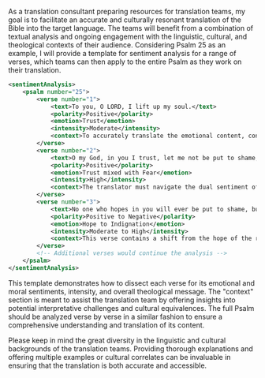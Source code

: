 As a translation consultant preparing resources for translation teams, my goal is to facilitate an accurate and culturally resonant translation of the Bible into the target language. The teams will benefit from a combination of textual analysis and ongoing engagement with the linguistic, cultural, and theological contexts of their audience. Considering Psalm 25 as an example, I will provide a template for sentiment analysis for a range of verses, which teams can then apply to the entire Psalm as they work on their translation.

```xml
<sentimentAnalysis>
    <psalm number="25">
        <verse number="1">
            <text>To you, O LORD, I lift up my soul.</text>
            <polarity>Positive</polarity>
            <emotion>Trust</emotion>
            <intensity>Moderate</intensity>
            <context>To accurately translate the emotional content, consider how the concept of lifting up one's soul is understood in the target culture and find an equivalent expression of trust and devotion to God.</context>
        </verse>
        <verse number="2">
            <text>O my God, in you I trust, let me not be put to shame; let not my enemies triumph over me.</text>
            <polarity>Positive</polarity>
            <emotion>Trust mixed with Fear</emotion>
            <intensity>High</intensity>
            <context>The translator must navigate the dual sentiment of trust in God's protection and fear of shame or defeat, ensuring that these nuanced emotions are conveyed in the target language.</context>
        </verse>
        <verse number="3">
            <text>No one who hopes in you will ever be put to shame, but shame will come on those who are treacherous without cause.</text>
            <polarity>Positive to Negative</polarity>
            <emotion>Hope to Indignation</emotion>
            <intensity>Moderate to High</intensity>
            <context>This verse contains a shift from the hope of the righteous to the condemnation of the treacherous. Translation should capture the contrast between the two groups and the moral implications.</context>
        </verse>
        <!-- Additional verses would continue the analysis -->
    </psalm>
</sentimentAnalysis>
```

This template demonstrates how to dissect each verse for its emotional and moral sentiments, intensity, and overall theological message. The "context" section is meant to assist the translation team by offering insights into potential interpretative challenges and cultural equivalences. The full Psalm should be analyzed verse by verse in a similar fashion to ensure a comprehensive understanding and translation of its content.

Please keep in mind the great diversity in the linguistic and cultural backgrounds of the translation teams. Providing thorough explanations and offering multiple examples or cultural correlates can be invaluable in ensuring that the translation is both accurate and accessible.